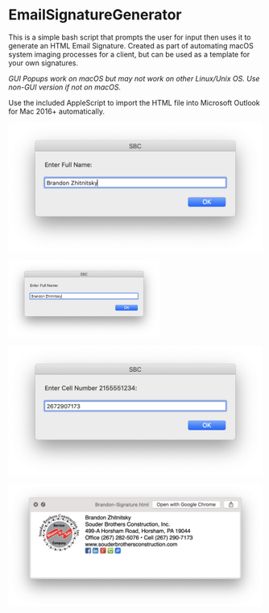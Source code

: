 # EmailSignatureGenerator
This is a simple bash script that prompts the user for input then uses it to generate an HTML Email Signature.
Created as part of automating macOS system imaging processes for a client, but can be used as a template for your own signatures.

*GUI Popups work on macOS but may not work on other Linux/Unix OS. Use non-GUI version if not on macOS.*

Use the included AppleScript to import the HTML file into Microsoft Outlook for Mac 2016+ automatically.



![Prompt 1](https://raw.githubusercontent.com/bzhitnitsky/EmailSignatureGenerator/main/prompt1.png)

<img src="https://raw.githubusercontent.com/bzhitnitsky/EmailSignatureGenerator/main/prompt1.png" width="300">


![Prompt 2](https://raw.githubusercontent.com/bzhitnitsky/EmailSignatureGenerator/main/prompt2.png)

![Output](https://raw.githubusercontent.com/bzhitnitsky/EmailSignatureGenerator/main/output.png)
